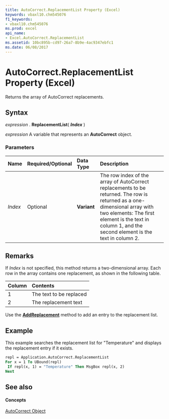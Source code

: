 ```yaml
---
title: AutoCorrect.ReplacementList Property (Excel)
keywords: vbaxl10.chm545076
f1_keywords:
- vbaxl10.chm545076
ms.prod: excel
api_name:
- Excel.AutoCorrect.ReplacementList
ms.assetid: 10bc895b-cd97-26a7-8b9e-4ac9347ebfc1
ms.date: 06/08/2017
---
```



# AutoCorrect.ReplacementList Property (Excel)

Returns the array of AutoCorrect replacements.


## Syntax

 _expression_ . **ReplacementList**( **_Index_** )

 _expression_ A variable that represents an **AutoCorrect** object.


### Parameters



|**Name**|**Required/Optional**|**Data Type**|**Description**|
|:-----|:-----|:-----|:-----|
| _Index_|Optional| **Variant**|The row index of the array of AutoCorrect replacements to be returned. The row is returned as a one-dimensional array with two elements: The first element is the text in column 1, and the second element is the text in column 2.|

## Remarks

If  _Index_ is not specified, this method returns a two-dimensional array. Each row in the array contains one replacement, as shown in the following table.



|**Column**|**Contents**|
|:-----|:-----|
|1|The text to be replaced|
|2|The replacement text|
Use the  **[AddReplacement](Excel.AutoCorrect.AddReplacement.md)** method to add an entry to the replacement list.


## Example

This example searches the replacement list for "Temperature" and displays the replacement entry if it exists.


```vb
repl = Application.AutoCorrect.ReplacementList 
For x = 1 To UBound(repl) 
 If repl(x, 1) = "Temperature" Then MsgBox repl(x, 2) 
Next
```


## See also


#### Concepts


[AutoCorrect Object](Excel.AutoCorrect(objec).md)

